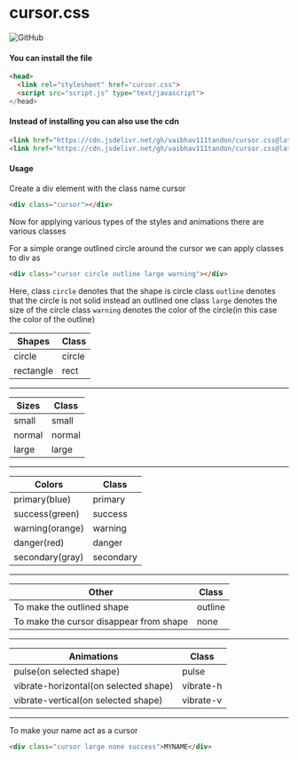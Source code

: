 # cursor.css
![GitHub](https://img.shields.io/github/license/vaibhav111tandon/cursor.css.svg)

#### You can install the file
```html
<head>
  <link rel="stylesheet" href="cursor.css">
  <script src="script.js" type="text/javascript">
</head>
```

#### Instead of installing you can also use the cdn
```html
<link href="https://cdn.jsdelivr.net/gh/vaibhav111tandon/cursor.css@latest/cursor.css" rel="stylesheet" type="text/css">
<link href="https://cdn.jsdelivr.net/gh/vaibhav111tandon/cursor.css@latest/script.js" type="text/javascript">
```

#### Usage

Create a div element with the class name cursor

```html
<div class="cursor"></div>
```
Now for applying various types of the styles and animations there are various classes

For a simple orange outlined circle around the cursor we can apply classes to div as
```html
<div class="cursor circle outline large warning"></div>
```

Here, 
class `circle` denotes that the shape is circle
class `outline` denotes that the circle is not solid instead an outlined one
class `large` denotes the size of the circle
class `warning` denotes the color of the circle(in this case the color of the outline)


Shapes        |       Class      |
--------------|------------------|
circle        |circle            |
rectangle     |rect              |
----------------------------------


Sizes         |       Class      |
--------------|------------------|
small         |small             |
normal        |normal            |
large         |large             |
----------------------------------


Colors          |       Class      |
----------------|------------------|
primary(blue)   |primary           |
success(green)  |success           |
warning(orange) |warning           |
danger(red)     |danger            |
secondary(gray) |secondary         |
------------------------------------


Other                                   |          Class         |
----------------------------------------|------------------------|
To make the outlined shape              |outline                 |
To make the cursor disappear from shape |none                    |
------------------------------------------------------------------

Animations                              |         Class          |
----------------------------------------|------------------------|
pulse(on selected shape)                |pulse                   |
vibrate-horizontal(on selected shape)   |vibrate-h               |
vibrate-vertical(on selected shape)     |vibrate-v               |
------------------------------------------------------------------


To make your name act as a cursor
```html
<div class="cursor large none success">MYNAME</div>
```
